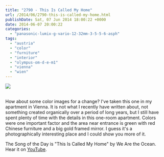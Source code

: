 ```yaml
---
title: "2790 - This Is Called My Home"
url: /2014/06/2790-this-is-called-my-home.html
publishDate: Sat, 07 Jun 2014 18:00:22 +0000
date: 2014-06-07 20:00:22
categories: 
  - "panasonic-lumix-g-vario-12-32mm-3-5-5-6-asph"
tags: 
  - "austria"
  - "color"
  - "furniture"
  - "interior"
  - "olympus-om-d-e-m1"
  - "vienna"
  - "wien"
---
```

<div class="container">
<div class="center"><a target="_blank" href="https://d25zfm9zpd7gm5.cloudfront.net/1200x1200/2014/20140528_121430_lr.jpg"><img src="https://d25zfm9zpd7gm5.cloudfront.net/0600x0600/2014/20140528_121430_lr.jpg" /></a></div>
</div>
<br />

How about some color images for a change? I've taken this one in my apartment in Vienna. It is not what I recently have written about, not something created organically over a period of long years, but I still have spent plenty of time with the details in this one-room apartment. Colors were one important factor and the area near entrance is green with red Chinese furniture and a big gold framed mirror. I guess it's a photographically interesting place and I could show you more of it.

The Song of the Day is "This Is Called My Home" by We Are the Ocean. Hear it on <a href="https://www.youtube.com/watch?v=1dEAMbQqEFQ" target="_blank">YouTube</a>.
